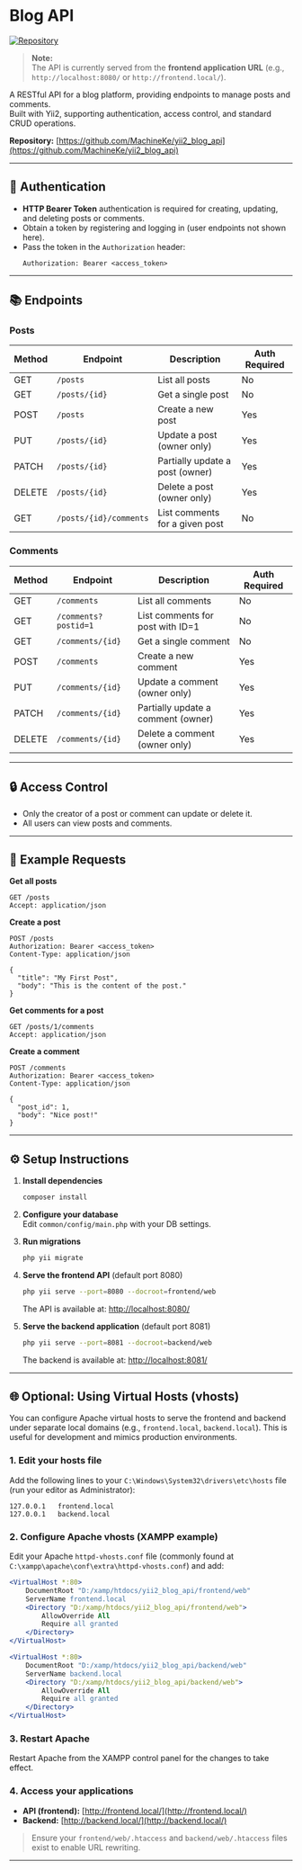 # Blog API

[![Repository](https://img.shields.io/badge/GitHub-MachineKe%2Fyii2__blog__api-blue?logo=github)](https://github.com/MachineKe/yii2_blog_api)

> **Note:**  
> The API is currently served from the **frontend application URL** (e.g., `http://localhost:8080/` or `http://frontend.local/`).

A RESTful API for a blog platform, providing endpoints to manage posts and comments.  
Built with Yii2, supporting authentication, access control, and standard CRUD operations.

**Repository:** [https://github.com/MachineKe/yii2_blog_api](https://github.com/MachineKe/yii2_blog_api)

---

## 🚀 Authentication

- **HTTP Bearer Token** authentication is required for creating, updating, and deleting posts or comments.
- Obtain a token by registering and logging in (user endpoints not shown here).
- Pass the token in the `Authorization` header:  
  ```
  Authorization: Bearer <access_token>
  ```

---

## 📚 Endpoints

### Posts

| Method | Endpoint                | Description                        | Auth Required |
|--------|------------------------|------------------------------------|--------------|
| GET    | `/posts`               | List all posts                     | No           |
| GET    | `/posts/{id}`          | Get a single post                  | No           |
| POST   | `/posts`               | Create a new post                  | Yes          |
| PUT    | `/posts/{id}`          | Update a post (owner only)         | Yes          |
| PATCH  | `/posts/{id}`          | Partially update a post (owner)    | Yes          |
| DELETE | `/posts/{id}`          | Delete a post (owner only)         | Yes          |
| GET    | `/posts/{id}/comments` | List comments for a given post     | No           |

### Comments

| Method | Endpoint                  | Description                        | Auth Required |
|--------|--------------------------|------------------------------------|--------------|
| GET    | `/comments`              | List all comments                  | No           |
| GET    | `/comments?postid=1`     | List comments for post with ID=1   | No           |
| GET    | `/comments/{id}`         | Get a single comment               | No           |
| POST   | `/comments`              | Create a new comment               | Yes          |
| PUT    | `/comments/{id}`         | Update a comment (owner only)      | Yes          |
| PATCH  | `/comments/{id}`         | Partially update a comment (owner) | Yes          |
| DELETE | `/comments/{id}`         | Delete a comment (owner only)      | Yes          |

---

## 🔒 Access Control

- Only the creator of a post or comment can update or delete it.
- All users can view posts and comments.

---

## 📝 Example Requests

**Get all posts**
```http
GET /posts
Accept: application/json
```

**Create a post**
```http
POST /posts
Authorization: Bearer <access_token>
Content-Type: application/json

{
  "title": "My First Post",
  "body": "This is the content of the post."
}
```

**Get comments for a post**
```http
GET /posts/1/comments
Accept: application/json
```

**Create a comment**
```http
POST /comments
Authorization: Bearer <access_token>
Content-Type: application/json

{
  "post_id": 1,
  "body": "Nice post!"
}
```

---

## ⚙️ Setup Instructions

1. **Install dependencies**
   ```sh
   composer install
   ```

2. **Configure your database**  
   Edit `common/config/main.php` with your DB settings.

3. **Run migrations**
   ```sh
   php yii migrate
   ```

4. **Serve the frontend API** (default port 8080)
   ```sh
   php yii serve --port=8080 --docroot=frontend/web
   ```
   The API is available at: [http://localhost:8080/](http://localhost:8080/)

5. **Serve the backend application** (default port 8081)
   ```sh
   php yii serve --port=8081 --docroot=backend/web
   ```
   The backend is available at: [http://localhost:8081/](http://localhost:8081/)

---

## 🌐 Optional: Using Virtual Hosts (vhosts)

You can configure Apache virtual hosts to serve the frontend and backend under separate local domains (e.g., `frontend.local`, `backend.local`). This is useful for development and mimics production environments.

### 1. Edit your hosts file

Add the following lines to your `C:\Windows\System32\drivers\etc\hosts` file (run your editor as Administrator):

```hosts
127.0.0.1   frontend.local
127.0.0.1   backend.local
```

### 2. Configure Apache vhosts (XAMPP example)

Edit your Apache `httpd-vhosts.conf` file (commonly found at `C:\xampp\apache\conf\extra\httpd-vhosts.conf`) and add:

```apache
<VirtualHost *:80>
    DocumentRoot "D:/xamp/htdocs/yii2_blog_api/frontend/web"
    ServerName frontend.local
    <Directory "D:/xamp/htdocs/yii2_blog_api/frontend/web">
        AllowOverride All
        Require all granted
    </Directory>
</VirtualHost>

<VirtualHost *:80>
    DocumentRoot "D:/xamp/htdocs/yii2_blog_api/backend/web"
    ServerName backend.local
    <Directory "D:/xamp/htdocs/yii2_blog_api/backend/web">
        AllowOverride All
        Require all granted
    </Directory>
</VirtualHost>
```

### 3. Restart Apache

Restart Apache from the XAMPP control panel for the changes to take effect.

### 4. Access your applications

- **API (frontend):** [http://frontend.local/](http://frontend.local/)
- **Backend:** [http://backend.local/](http://backend.local/)

> Ensure your `frontend/web/.htaccess` and `backend/web/.htaccess` files exist to enable URL rewriting.

---
